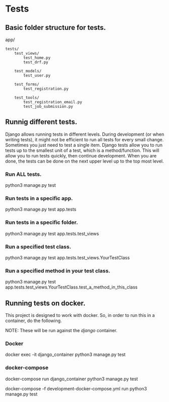 # Tests

## Basic folder structure for tests.

app/
    
    tests/
        test_views/
            test_home.py
            test_drf.py

        test_models/
            test_user.py

        test_forms/
            test_registration.py

        test_tools/
            test_registration_email.py
            test_job_submission.py

## Runnig different tests.

Django allows running tests in different levels. During development (or when writing tests), it might not be efficient to run all tests for every small change. Sometimes you just need to test a single item. Django tests allow you to run tests up to the smallest unit of a test, which is a method/function. This will allow you to run tests quickly, then continue development. When you are done, the tests can be done on the next upper level up to the top most level.

### Run ALL tests.

python3 manage.py test

### Run tests in a specific app.

python3 manage.py test app.tests

### Run tests in a specific folder.

python3 manage.py test app.tests.test_views

### Run a specified test class.

python3 manage.py test app.tests.test_views.YourTestClass

### Run a specified method in your test class.

python3 manage.py test app.tests.test_views.YourTestClass.test_a_method_in_this_class

## Running tests on docker.

This project is designed to work with docker. So, in order to run this in a container, do the following.

NOTE: These will be run against the *django* container.

### Docker

docker exec -it django_container python3 manage.py test

### docker-compose

docker-compose run django_container python3 manage.py test

docker-compose -f development-docker-compose.yml run python3 manage.py test